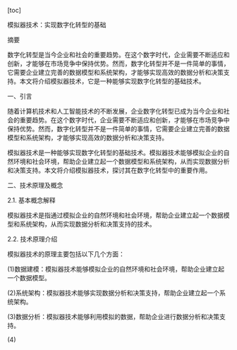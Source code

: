 
[toc]                    
                
                
模拟器技术：实现数字化转型的基础

摘要

数字化转型是当今企业和社会的重要趋势。在这个数字时代，企业需要不断适应和创新，才能够在市场竞争中保持优势。然而，数字化转型并不是一件简单的事情，它需要企业建立完善的数据模型和系统架构，才能够实现高效的数据分析和决策支持。本文将介绍模拟器技术，它是一种能够实现数字化转型的基础技术。

一、引言

随着计算机技术和人工智能技术的不断发展，企业数字化转型已成为当今企业和社会的重要趋势。在这个数字时代，企业需要不断适应和创新，才能够在市场竞争中保持优势。然而，数字化转型并不是一件简单的事情，它需要企业建立完善的数据模型和系统架构，才能够实现高效的数据分析和决策支持。

模拟器技术是一种能够实现数字化转型的基础技术。模拟器技术能够模拟企业的自然环境和社会环境，帮助企业建立起一个数据模型和系统架构，从而实现数据分析和决策支持。本文将介绍模拟器技术，探讨其在数字化转型中的重要作用。

二、技术原理及概念

2.1. 基本概念解释

模拟器技术是指通过模拟企业的自然环境和社会环境，帮助企业建立起一个数据模型和系统架构，从而实现数据分析和决策支持的技术。

2.2. 技术原理介绍

模拟器技术的原理主要包括以下几个方面：

(1)数据建模：模拟器技术能够模拟企业的自然环境和社会环境，帮助企业建立起一个数据模型。

(2)系统架构：模拟器技术能够实现数据分析和决策支持，帮助企业建立起一个系统架构。

(3)数据分析：模拟器技术能够利用模拟的数据，帮助企业进行数据分析和决策支持。

(4)

